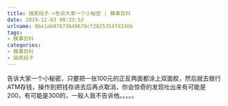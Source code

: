 ```yaml
---
title: 搞笑段子->告诉大家一个小秘密 | 糗事百科
date: 2019-12-03 00:33:53
urlname: 0be1ab07073b49678cf28253547d336b
tags: 
- 糗事百科
categories:
- 糗事百科
- 搞笑段子
---
```

告诉大家一个小秘密，只要把一张100元的正反两面都涂上双面胶，然后就去银行ATM存钱，操作到把钱存进去后再点取消，你会惊奇的发现吐出来有可能是200，有可能是300的，一般人我不告诉他。。。。。


